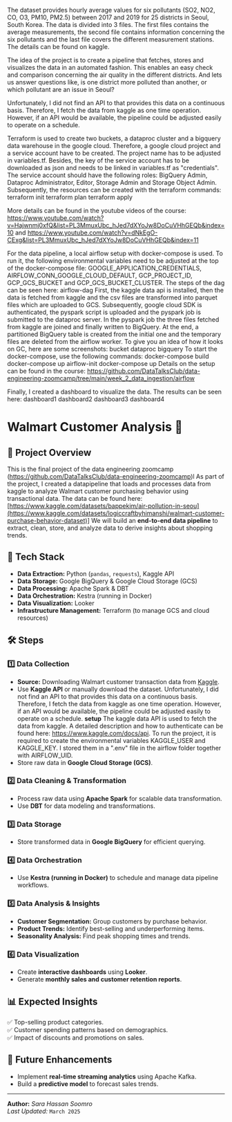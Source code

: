 



The dataset provides hourly average values for six pollutants (SO2, NO2, CO, O3, PM10, PM2.5) between 2017 and 2019 for 25 districts in Seoul, South Korea. The data is divided into 3 files. The first files contains the average measurements, the second file contains information concerning the six pollutants and the last file covers the different measurement stations. The details can be found on kaggle.

The idea of the project is to create a pipeline that fetches, stores and visualizes the data in an automated fashion. This enables an easy check and comparison concerning the air quality in the different districts. And lets us answer questions like, is one district more polluted than another, or which pollutant are an issue in Seoul?

Unfortunately, I did not find an API to that provides this data on a continuous basis. Therefore, I fetch the data from kaggle as one time operation. However, if an API would be available, the pipeline could be adjusted easily to operate on a schedule.



Terraform is used to create two buckets, a dataproc cluster and a bigquery data warehouse in the google cloud. Therefore, a google cloud project and a service account have to be created. The project name has to be adjusted in variables.tf. Besides, the key of the service account has to be downloaded as json and needs to be linked in variables.tf as "credentials". The service account should have the following roles: BigQuery Admin, Dataproc Administrator, Editor, Storage Admin and Storage Object Admin. Subsequently, the resources can be created with the terraform commands: terraform init terraform plan terraform apply

More details can be found in the youtube videos of the course: https://www.youtube.com/watch?v=Hajwnmj0xfQ&list=PL3MmuxUbc_hJed7dXYoJw8DoCuVHhGEQb&index=10 and https://www.youtube.com/watch?v=dNkEgO-CExg&list=PL3MmuxUbc_hJed7dXYoJw8DoCuVHhGEQb&index=11

For the data pipeline, a local airflow setup with docker-compose is used. To run it, the following environmental variables need to be adjusted at the top of the docker-compose file: GOOGLE_APPLICATION_CREDENTIALS, AIRFLOW_CONN_GOOGLE_CLOUD_DEFAULT, GCP_PROJECT_ID, GCP_GCS_BUCKET and GCP_GCS_BUCKET_CLUSTER. The steps of the dag can be seen here: airflow-dag First, the kaggle data api is installed, then the data is fetched from kaggle and the csv files are transformed into parquet files which are uploaded to GCS. Subsequently, google cloud SDK is authenticated, the pyspark script is uploaded and the pyspark job is submitted to the dataproc server. In the pyspark job the three files fetched from kaggle are joined and finally written to BigQuery. At the end, a partitioned BigQuery table is created from the initial one and the temporary files are deleted from the airflow worker. To give you an idea of how it looks on GC, here are some screenshots: bucket dataproc bigquery To start the docker-compose, use the following commands: docker-compose build docker-compose up airflow-init docker-compose up Details on the setup can be found in the course: https://github.com/DataTalksClub/data-engineering-zoomcamp/tree/main/week_2_data_ingestion/airflow

Finally, I created a dashboard to visualize the data. The results can be seen here: dashboard1 dashboard2 dashboard3 dashboard4

# Walmart Customer Analysis 🚀  

## 📖 Project Overview  
This is the final project of the data engineering zoomcamp (https://github.com/DataTalksClub/data-engineering-zoomcamp)l
As part of the project, I created a datapipeline that loads and processes data from kaggle to analyze Walmart customer purchasing behavior using transactional data. The data can be found here: [https://www.kaggle.com/datasets/bappekim/air-pollution-in-seou](https://www.kaggle.com/datasets/logiccraftbyhimanshi/walmart-customer-purchase-behavior-dataset)]
We will build an **end-to-end data pipeline** to extract, clean, store, and analyze data to derive insights about shopping trends.  

## 🔹 Tech Stack  
- **Data Extraction:** Python (`pandas`, `requests`), Kaggle API  
- **Data Storage:** Google BigQuery & Google Cloud Storage (GCS)  
- **Data Processing:** Apache Spark & DBT  
- **Data Orchestration:** Kestra (running in Docker)  
- **Data Visualization:** Looker
- **Infrastructure Management:** Terraform (to manage GCS and cloud resources)

## 🛠 Steps  

### 1️⃣ Data Collection  
- **Source:** Downloading Walmart customer transaction data from [Kaggle](https://www.kaggle.com/).  
- Use **Kaggle API** or manually download the dataset.
 Unfortunately, I did not find an API to that provides this data on a continuous basis. Therefore, I fetch the data from kaggle as one time operation. However, if an API would be available, the pipeline could be adjusted easily to operate on a schedule.
**setup**
The kaggle data API is used to fetch the data from kaggle. A detailed description and how to authenticate can be found here: https://www.kaggle.com/docs/api. To run the project, it is required to create the environmental variables KAGGLE_USER and KAGGLE_KEY. I stored them in a ".env" file in the airflow folder together with AIRFLOW_UID.
- Store raw data in **Google Cloud Storage (GCS)**.  

### 2️⃣ Data Cleaning & Transformation  
- Process raw data using **Apache Spark** for scalable data transformation.  
- Use **DBT** for data modeling and transformations.  

### 3️⃣ Data Storage  
- Store transformed data in **Google BigQuery** for efficient querying.  

### 4️⃣ Data Orchestration  
- Use **Kestra (running in Docker)** to schedule and manage data pipeline workflows.  

### 5️⃣ Data Analysis & Insights  
- **Customer Segmentation:** Group customers by purchase behavior.  
- **Product Trends:** Identify best-selling and underperforming items.  
- **Seasonality Analysis:** Find peak shopping times and trends.  

### 6️⃣ Data Visualization  
- Create **interactive dashboards** using **Looker**.  
- Generate **monthly sales and customer retention reports**.  

## 📊 Expected Insights  
✅ Top-selling product categories.  
✅ Customer spending patterns based on demographics.  
✅ Impact of discounts and promotions on sales.  

## 🚀 Future Enhancements  
- Implement **real-time streaming analytics** using Apache Kafka.  
- Build a **predictive model** to forecast sales trends.  

---
**Author:** _Sara Hassan Soomro_  
_Last Updated:_ `March 2025`  


